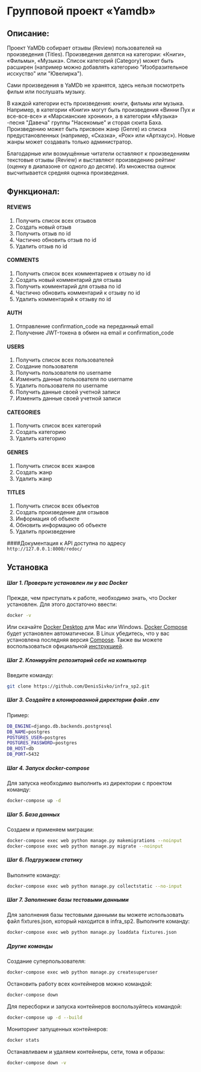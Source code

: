 # Групповой проект «Yamdb»

## Описание:

Проект YaMDb собирает отзывы (Review) пользователей на произведения (Titles).
Произведения делятся на категории: «Книги», «Фильмы», «Музыка». Список категорий (Category) может быть расширен (например можно добавлять категорию "Изобразительное исскуство" или "Ювелирка").

Сами произведения в YaMDb не хранятся, здесь нельзя посмотреть фильм или послушать музыку.

В каждой категории есть произведения: книги, фильмы или музыка.
Например, в категории «Книги» могут быть произведения «Винни Пух и все-все-все» и «Марсианские хроники», а в категории «Музыка» -песня "Давеча" группы "Насекомые" и сторая сюита Баха.
Произведению может быть присвоен жанр (Genre) из списка предустановленных (например, «Сказка», «Рок» или «Артхаус»). Новые жанры может создавать только администратор.

Благодарные или возмущённые читатели оставляют к произведениям текстовые отзывы (Review) и выставляют произведению рейтинг (оценку в диапазоне от одного до десяти).
Из множества оценок высчитывается средняя оценка произведения.

## Функционал:

#### REVIEWS

1. Получить список всех отзывов
2. Создать новый отзыв
3. Получить отзыв по id
4. Частично обновить отзыв по id
5. Удалить отзыв по id

#### COMMENTS

1. Получить список всех комментариев к отзыву по id
2. Создать новый комментарий для отзыва
3. Получить комментарий для отзыва по id
4. Частично обновить комментарий к отзыву по id
5. Удалить комментарий к отзыву по id

#### AUTH

1. Отправление confirmation_code на переданный email
2. Получение JWT-токена в обмен на email и confirmation_code

#### USERS

1. Получить список всех пользователей
2. Создание пользователя
3. Получить пользователя по username
4. Изменить данные пользователя по username
5. Удалить пользователя по username
6. Получить данные своей учетной записи
7. Изменить данные своей учетной записи

#### CATEGORIES

1. Получить список всех категорий
2. Создать категорию
3. Удалить категорию

#### GENRES

1. Получить список всех жанров
2. Создать жанр
3. Удалить жанр

#### TITLES

1. Получить список всех объектов
2. Создать произведение для отзывов
3. Информация об объекте
4. Обновить информацию об объекте
5. Удалить произведение

####Документация к API доступна по адресу `http://127.0.0.1:8000/redoc/`

## Установка
##### Шаг 1. Проверьте установлен ли у вас Docker
Прежде, чем приступать к работе, необходимо знать, что Docker установлен. Для этого достаточно ввести:
```bash
docker -v
```
Или скачайте [Docker Desktop](https://www.docker.com/products/docker-desktop) для Mac или Windows. [Docker Compose](https://docs.docker.com/compose) будет установлен автоматически. В Linux убедитесь, что у вас установлена последняя версия [Compose](https://docs.docker.com/compose/install/). Также вы можете воспользоваться официальной [инструкцией](https://docs.docker.com/engine/install/).

##### Шаг 2. Клонируйте репозиторий себе на компьютер
Введите команду:
```bash
git clone https://github.com/DenisSivko/infra_sp2.git
```

##### Шаг 3. Создайте в клонированной директории файл .env
Пример:
```bash
DB_ENGINE=django.db.backends.postgresql
DB_NAME=postgres
POSTGRES_USER=postgres
POSTGRES_PASSWORD=postgres
DB_HOST=db
DB_PORT=5432
```

##### Шаг 4. Запуск docker-compose
Для запуска необходимо выполнить из директории с проектом команду:
```bash
docker-compose up -d
```

##### Шаг 5. База данных
Создаем и применяем миграции:
```bash
docker-compose exec web python manage.py makemigrations --noinput
docker-compose exec web python manage.py migrate --noinput
```

##### Шаг 6. Подгружаем статику
Выполните команду:
```bash
docker-compose exec web python manage.py collectstatic --no-input 
```

##### Шаг 7. Заполнение базы тестовыми данными
Для заполнения базы тестовыми данными вы можете использовать файл fixtures.json, который находится в infra_sp2. Выполните команду:
```bash
docker-compose exec web python manage.py loaddata fixtures.json
```

##### Другие команды
Создание суперпользователя:
```bash
docker-compose exec web python manage.py createsuperuser
```

Остановить работу всех контейнеров можно командой:
```bash
docker-compose down
```

Для пересборки и запуска контейнеров воспользуйтесь командой:
```bash
docker-compose up -d --build 
```

Мониторинг запущенных контейнеров:
```bash
docker stats
```

Останавливаем и удаляем контейнеры, сети, тома и образы:
```bash
docker-compose down -v
```
